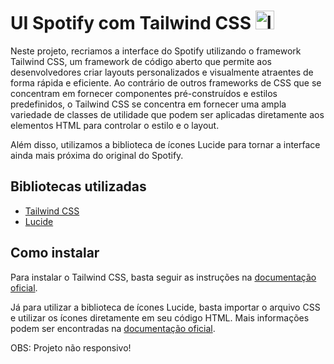 # UI Spotify com Tailwind CSS <img src="https://cdn2.iconfinder.com/data/icons/social-icons-33/128/Spotify-64.png" alt="Imagem do projeto UI-Twitter" width="30" height="30">

Neste projeto, recriamos a interface do Spotify utilizando o framework Tailwind CSS, um framework de código aberto que permite aos desenvolvedores criar layouts personalizados e visualmente atraentes de forma rápida e eficiente. Ao contrário de outros frameworks de CSS que se concentram em fornecer componentes pré-construídos e estilos predefinidos, o Tailwind CSS se concentra em fornecer uma ampla variedade de classes de utilidade que podem ser aplicadas diretamente aos elementos HTML para controlar o estilo e o layout.

Além disso, utilizamos a biblioteca de ícones Lucide para tornar a interface ainda mais próxima do original do Spotify.

## Bibliotecas utilizadas

- [Tailwind CSS](https://tailwindcss.com/docs)
- [Lucide](https://lucide.dev/docs)

## Como instalar

Para instalar o Tailwind CSS, basta seguir as instruções na [documentação oficial](https://tailwindcss.com/docs/installation).

Já para utilizar a biblioteca de ícones Lucide, basta importar o arquivo CSS e utilizar os ícones diretamente em seu código HTML. Mais informações podem ser encontradas na [documentação oficial](https://lucide.dev/docs).

OBS: Projeto não responsivo!
